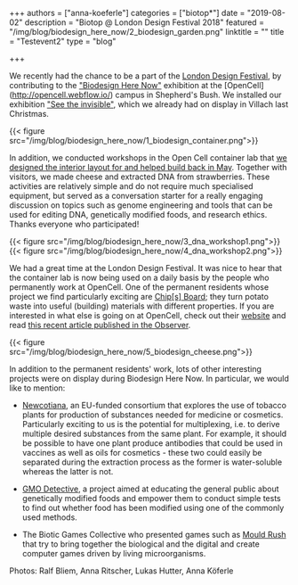 +++
authors = ["anna-koeferle"]
categories = ["biotop*"]
date = "2019-08-02"
description = "Biotop @ London Design Festival 2018"
featured = "/img/blog/biodesign_here_now/2_biodesign_garden.png"
linktitle = ""
title = "Testevent2"
type = "blog"

+++

We recently had the chance to be a part of the [London Design Festival](https://www.londondesignfestival.com/), by contributing to the ["Biodesign Here Now"](https://www.londondesignfestival.com/event/biodesign-here-now) exhibition at the [OpenCell] (http://opencell.webflow.io/) campus in Shepherd's Bush. We installed our exhibition ["See the invisible"](http://biotop.co/en/blog/invisible-catalogue/), which we already had on display in Villach last Christmas.

{{< figure src="/img/blog/biodesign_here_now/1_biodesign_container.png">}}

In addition, we conducted workshops in the Open Cell container lab that [we designed the interior layout for and helped build back in May](http://biotop.co/en/blog/opencell/). Together with visitors, we made cheese and extracted DNA from strawberries. These activities are relatively simple and do not require much specialised equipment, but served as a conversation starter for a really engaging discussion on topics such as genome engineering and tools that can be used for editing DNA, genetically modified foods, and research ethics. Thanks everyone who participated!

{{< figure src="/img/blog/biodesign_here_now/3_dna_workshop1.png">}}
{{< figure src="/img/blog/biodesign_here_now/4_dna_workshop2.png">}}

We had a great time at the London Design Festival. It was nice to hear that the container lab is now being used on a daily basis by the people who permanently work at OpenCell. One of the permanent residents whose project we find particularly exciting are [Chip[s] Board](https://www.chipsboard.com/); they turn potato waste into useful (building) materials with different properties. If you are interested in what else is going on at OpenCell, check out their [website](http://opencell.webflow.io/) and read [this recent article published in the Observer](https://www.theguardian.com/science/2018/aug/25/buildings-made-from-fungi-open-cell-pop-up-bio-lab-innovators-london).

{{< figure src="/img/blog/biodesign_here_now/5_biodesign_cheese.png">}}

In addition to the permanent residents' work, lots of other interesting projects were on display during Biodesign Here Now. In particular, we would like to mention:

- [Newcotiana](https://newcotiana.org/), an EU-funded consortium that explores the use of tobacco plants for production of substances needed for medicine or cosmetics. Particularly exciting to us is the potential for multiplexing, i.e. to derive multiple desired substances from the same plant. For example, it should be possible to have one plant produce antibodies that could be used in vaccines as well as oils for cosmetics - these two could easily be separated during the extraction process as the former is water-soluble whereas the latter is not.

- [GMO Detective](https://gmodetective.com/), a project aimed at educating the general public about genetically modified foods and empower them to conduct simple tests to find out whether food has been modified using one of the commonly used methods.

- The Biotic Games Collective who presented games such as [Mould Rush](https://biohackanddesign.com/portfolio/mould-rush/) that try to bring together the biological and the digital and create computer games driven by living microorganisms.

Photos: Ralf Bliem, Anna Ritscher, Lukas Hutter, Anna Köferle
